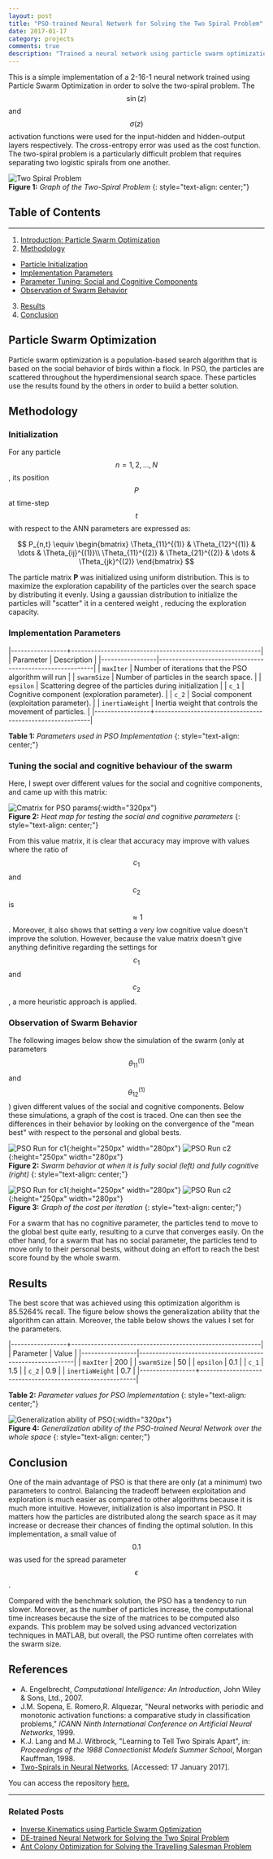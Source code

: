 ```yaml
---
layout: post
title: "PSO-trained Neural Network for Solving the Two Spiral Problem"
date: 2017-01-17
category: projects
comments: true
description: "Trained a neural network using particle swarm optimization to solve the two-spiral problem"
---
```





This is a simple implementation of a 2-16-1 neural network trained using Particle Swarm Optimization in order to solve the two-spiral problem. The $$\sin(z)$$ and $$\sigma(z)$$ activation functions were used for the input-hidden and hidden-output layers respectively. The cross-entropy error was used as the cost function. The two-spiral problem is a particularly difficult problem that requires separating two logistic spirals from one another.

![Two Spiral Problem](http://i.imgur.com/AB14SHCl.png)  
__Figure 1:__ _Graph of the Two-Spiral Problem_
{: style="text-align: center;"}  


## Table of Contents
---
1. [Introduction: Particle Swarm Optimization](#particle-swarm-optimization)
2. [Methodology](#methodology)
  - [Particle Initialization](#initialization)
  - [Implementation Parameters](#implementation-parameters)
  - [Parameter Tuning: Social and Cognitive Components](#tuning-the-social-and-cognitive-behaviour-of-the-swarm)
  - [Observation of Swarm Behavior](#observation-of-swarm-behavior)
3. [Results](#results)
4. [Conclusion](#conclusion)

## Particle Swarm Optimization
Particle swarm optimization is a population-based search algorithm that is based on the social behavior of birds within a
flock. In PSO, the particles are scattered throughout the hyperdimensional search space. These particles use the results found
by the others in order to build a better solution.

## Methodology  

### Initialization
For any particle $$n = 1,2, \dots , N$$, its position $$P$$ at time-step $$t$$ with respect to the ANN parameters are expressed as:

$$
P_{n,t} \equiv \begin{bmatrix}
\Theta_{11}^{(1)} & \Theta_{12}^{(1)} & \dots & \Theta_{ij}^{(1)}\\
\Theta_{11}^{(2)} & \Theta_{21}^{(2)} & \dots & \Theta_{jk}^{(2)}
\end{bmatrix}
$$

The particle matrix __P__ was initialized using uniform distribution. This is to maximize the exploration capability of the particles
over the search space by distributing it evenly. Using a gaussian distribution to initialize the particles will "scatter" it in a centered weight
, reducing the exploration capacity.

### Implementation Parameters

|-----------------+----------------------------------------------------------|
| Parameter       | Description                                              |
|-----------------|----------------------------------------------------------|
| `maxIter`       | Number of iterations that the PSO algorithm will run     |
| `swarmSize`     | Number of particles in the search space.                 |
| `epsilon`       | Scattering degree of the particles during initialization |
| `c_1`           | Cognitive component (exploration parameter).             |
| `c_2`           | Social component (exploitation parameter).               |
| `inertiaWeight` | Inertia weight that controls the movement of particles.  |
|-----------------+----------------------------------------------------------|  

__Table 1:__ _Parameters used in PSO Implementation_
{: style="text-align: center;"}



### Tuning the social and cognitive behaviour of the swarm
Here, I swept over different values for the social and cognitive components, and came up with this matrix:

![Cmatrix for PSO params](/res/nn/cmatrix.png){:width="320px"}    
__Figure 2:__ _Heat map for testing the social and cognitive parameters_
{: style="text-align: center;"}

From this value matrix, it is clear that accuracy may improve with values where the ratio of $$c_{1}$$ and $$c_{2}$$ is
$$\approx 1$$. Moreover, it also shows that setting a very low cognitive value doesn't improve the solution.
However, because the value matrix doesn't give anything definitive regarding the settings for $$c_{1}$$ and $$c_{2}$$,
a more heuristic approach is applied.

### Observation of Swarm Behavior
The following images below show the simulation of the swarm (only at parameters $$\theta_{11}^{(1)}$$ and
$$\theta_{12}^{(1)}$$) given different values of the social and cognitive components. Below these simulations,
a graph of the cost is traced. One can then see the differences in their behavior by looking on the
convergence of the "mean best" with respect to the personal and global bests.  

![PSO Run for c1](/res/nn/pso_r_test1_zeroc1.gif){:height="250px" width="280px"} ![PSO Run c2](/res/nn/pso_r_test2_zeroc2.gif){:height="250px" width="280px"}  
__Figure 2:__ _Swarm behavior at when it is fully social (left) and fully cognitive (right)_
{: style="text-align: center;"}

![PSO Run for c1](/res/nn/pso_r_test1_zeroc1.png){:height="250px" width="280px"} ![PSO Run c2](/res/nn/pso_r_test2_zeroc2.png){:height="250px" width="280px"}  
__Figure 3:__ _Graph of the cost per iteration_
{: style="text-align: center;"}


For a swarm that has no cognitive parameter, the particles tend to move to the global best quite early, resulting to a
curve that converges easily. On the other hand, for a swarm that has no social parameter, the particles tend to move only
to their personal bests, without doing an effort to reach the best score found by the whole swarm.  

## Results
The best score that was achieved using this optimization algorithm is 85.5264% recall. The figure below shows the generalization ability that the algorithm can attain. Moreover, the table below shows the values I set for the parameters.

|-----------------+----------------------------------------------------------|
| Parameter       | Value                                                    |
|-----------------|----------------------------------------------------------|
| `maxIter`       | 200                                                      |
| `swarmSize`     | 50                                                       |
| `epsilon`       | 0.1                                                      |
| `c_1`           | 1.5                                                      |
| `c_2`           | 0.9                                                      |
| `inertiaWeight` | 0.7                                                      |
|-----------------+----------------------------------------------------------|  

__Table 2:__ _Parameter values for PSO Implementation_
{: style="text-align: center;"}


![Generalization ability of PSO](http://i.imgur.com/JtMGhr8l.png){:width="320px"}      
__Figure 4:__ _Generalization ability of the PSO-trained Neural Network over the whole space_
{: style="text-align: center;"}

## Conclusion
One of the main advantage of PSO is that there are only (at a minimum) two parameters to control. Balancing the tradeoff between exploitation and exploration is much easier as compared to other algorithms because it is much more intuitive. However, initialization is also important in PSO. It matters how the particles are distributed along the search space as it may increase or decrease their chances of finding the optimal solution. In this implementation, a small value of $$0.1$$ was used for the spread parameter $$\epsilon$$.

Compared with the benchmark solution, the PSO has a tendency to run slower. Moreover, as the number of particles increase,
the computational time increases because the size of the matrices to be computed also expands. This problem may be solved
using advanced vectorization techniques in MATLAB, but overall, the PSO runtime often correlates with the swarm size.


## References
+ A. Engelbrecht, *Computational Intelligence: An Introduction*, John Wiley & Sons, Ltd., 2007.  
+ J.M. Sopena, E. Romero,R. Alquezar, "Neural networks with periodic and monotonic activation functions: a comparative study in classification problems," _ICANN Ninth International Conference on Artificial Neural Networks_, 1999.
+ K.J. Lang and M.J. Witbrock, "Learning to Tell Two Spirals Apart", in: *Proceedings of the 1988 Connectionist Models Summer School*, Morgan Kauffman, 1998.  
+ [Two-Spirals in Neural Networks](http://www.ibiblio.org/pub/academic/computer-science/neural-networks/programs/bench/two-spirals), [Accessed: 17 January 2017].   


You can access the repository [here.](https://github.com/ljvmiranda921/two-spiral-neural-net)

***

### Related Posts
- [Inverse Kinematics using Particle Swarm Optimization](https://ljvmiranda921.github.io/notebook/2017/02/04/inverse-kinematics-pso/)
- [DE-trained Neural Network for Solving the Two Spiral Problem](https://ljvmiranda921.github.io/projects/2017/01/17/de-trained-neural-network-for-solving-the-two-spiral-problem/)
- [Ant Colony Optimization for Solving the Travelling Salesman Problem](https://ljvmiranda921.github.io/projects/2017/01/18/ant-colony-optimization-tsp/)
